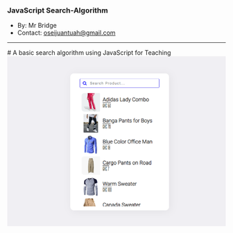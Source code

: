 ### JavaScript Search-Algorithm
* By: Mr Bridge
* Contact: oseijuantuah@gmail.com
<hr>
# A basic search algorithm using JavaScript for Teaching

<img src="./images/Screenshot.png">
